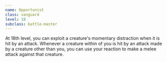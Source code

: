 ```yaml
---
name: Opportunist
class: vanguard
level: 18
subclass: battle-master
---
```

At 18th level, you can exploit a creature's momentary distraction when it is hit by an attack. Whenever a creature
within <me-distance length="5" /> of you is hit by an attack made by a creature other than you, you can use your reaction to make a melee attack
against that creature.

